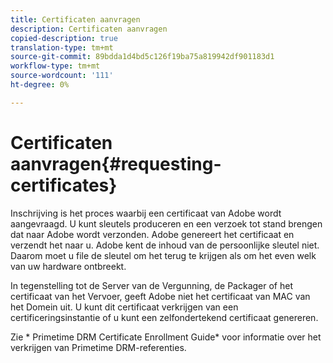 ```yaml
---
title: Certificaten aanvragen
description: Certificaten aanvragen
copied-description: true
translation-type: tm+mt
source-git-commit: 89bdda1d4bd5c126f19ba75a819942df901183d1
workflow-type: tm+mt
source-wordcount: '111'
ht-degree: 0%

---
```



# Certificaten aanvragen{#requesting-certificates}

Inschrijving is het proces waarbij een certificaat van Adobe wordt aangevraagd. U kunt sleutels produceren en een verzoek tot stand brengen dat naar Adobe wordt verzonden. Adobe genereert het certificaat en verzendt het naar u. Adobe kent de inhoud van de persoonlijke sleutel niet. Daarom moet u file de sleutel om het terug te krijgen als om het even welk van uw hardware ontbreekt.

In tegenstelling tot de Server van de Vergunning, de Packager of het certificaat van het Vervoer, geeft Adobe niet het certificaat van MAC van het Domein uit. U kunt dit certificaat verkrijgen van een certificeringsinstantie of u kunt een zelfondertekend certificaat genereren.

Zie * Primetime DRM Certificate Enrollment Guide* voor informatie over het verkrijgen van Primetime DRM-referenties.
